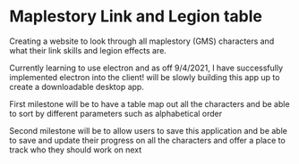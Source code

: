 # Maplestory Link and Legion table

Creating a website to look through all maplestory (GMS) characters and what their link skills and legion effects are.

Currently learning to use electron and as off 9/4/2021, I have successfully implemented electron into the client! will be slowly building this app up to create a downloadable desktop app.

First milestone will be to have a table map out all the characters and be able to sort by different parameters such as alphabetical order

Second milestone will be to allow users to save this application and be able to save and update their progress on all the characters and offer a place to track who they should work on next

